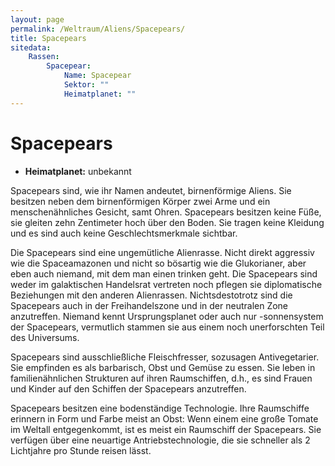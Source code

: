 ```yaml
---
layout: page
permalink: /Weltraum/Aliens/Spacepears/
title: Spacepears
sitedata:
    Rassen:
        Spacepear:
            Name: Spacepear
            Sektor: ""
            Heimatplanet: ""
---
```


# Spacepears

- **Heimatplanet:** unbekannt

Spacepears sind, wie ihr Namen andeutet, birnenförmige Aliens. Sie besitzen neben dem birnenförmigen Körper zwei Arme und ein menschenähnliches Gesicht, samt Ohren. Spacepears besitzen keine Füße, sie gleiten zehn Zentimeter hoch über den Boden. Sie tragen keine Kleidung und es sind auch keine Geschlechtsmerkmale sichtbar.

Die Spacepears sind eine ungemütliche Alienrasse. Nicht direkt aggressiv wie die Spaceamazonen und nicht so bösartig wie die Glukorianer, aber eben auch niemand, mit dem man einen trinken geht. Die Spacepears sind weder im galaktischen Handelsrat vertreten noch pflegen sie diplomatische Beziehungen mit den anderen Alienrassen. Nichtsdestotrotz sind die Spacepears auch in der Freihandelszone und in der neutralen Zone anzutreffen. Niemand kennt Ursprungsplanet oder auch nur -sonnensystem der Spacepears, vermutlich stammen sie aus einem noch unerforschten Teil des Universums.

Spacepears sind ausschließliche Fleischfresser, sozusagen Antivegetarier. Sie empfinden es als barbarisch, Obst und Gemüse zu essen. Sie leben in familienähnlichen Strukturen auf ihren Raumschiffen, d.h., es sind Frauen und Kinder auf den Schiffen der Spacepears anzutreffen.

Spacepears besitzen eine bodenständige Technologie. Ihre Raumschiffe erinnern in Form und Farbe meist an Obst: Wenn einem eine große Tomate im Weltall entgegenkommt, ist es meist ein Raumschiff der Spacepears. Sie verfügen über eine neuartige Antriebstechnologie, die sie schneller als 2 Lichtjahre pro Stunde reisen lässt.
